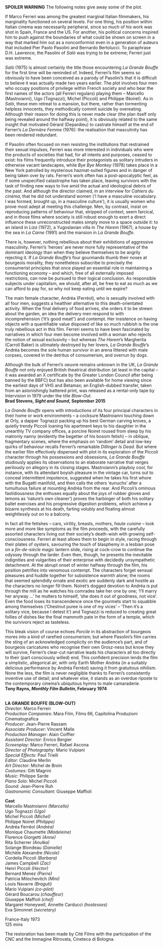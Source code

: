 

**SPOILER WARNING** The following notes give away some of the plot.

If Marco Ferreri was among the greatest marginal Italian filmmakers, his marginality functioned on several levels. For one thing, his position within Italian cinema was necessarily peripheral, since so much of his work was shot in Spain, France and the US. For another, his political concerns inspired him to push against the boundaries of what could be shown on screen in a way that marked him out as a nonconformist even in a generation of auteurs that included Pier Paolo Pasolini and Bernardo Bertolucci. To paraphrase D.H. Lawrence, the Pasolini of _Salò_ was trying to be extreme; Ferreri just was extreme.

_Salò_ (1975) is almost certainly the title those encountering _La Grande Bouffe_ for the first time will be reminded of. Indeed, Ferreri’s film seems so obviously to have been conceived as a parody of Pasolini’s that it is difficult to believe it was actually made two years earlier. The plot involves four men who occupy positions of privilege within French society and who bear the first names of the actors (all Ferreri regulars) playing them – Marcello (Mastroianni), Ugo (Tognazzi), Michel (Piccoli) and Philippe (Noiret). As in _Salò_, these men retreat to a mansion, but there, rather than tormenting helpless innocents, they methodically commit suicide by overeating. Although their reason for doing this is never made clear (the plan itself only being revealed around the halfway point), it is obviously related to the same insight that motivated Gérard (Depardieu) to castrate himself at the end of Ferreri’s _La Dernière Femme_ (1976): the realisation that masculinity has been rendered redundant.

If Pasolini often focused on men resisting the institutions that restrained their sexual impulses, Ferreri was more interested in individuals who were the products of societies that had, for all intents and purposes, ceased to exist: his films frequently introduce their protagonists as solitary intruders in otherwise vacant landscapes, while _Bye Bye Monkey_ (1978) takes place in a New York patrolled by mysterious hazmat-suited figures and in danger of being taken over by rats. Ferreri’s work often has a post-apocalyptic feel, as if some unspecified catastrophe has taken place, leaving survivors with the task of finding new ways to live amid the actual and ideological debris of the past. And although the director claimed, in an interview for _Cahiers du cinéma_, that he did not understand women (‘I have a masculine vocabulary. I was formed, brought up, in a masculine culture’), it is usually women who prove most adept at meeting this challenge. Men, by contrast, insist on reproducing patterns of behaviour that, stripped of context, seem farcical, and in those films where society is still robust enough to exert a direct influence these unreconstructed males simply move to a space outside it: to an island in _Liza_ (1972), a Yugoslavian villa in _The Harem_ (1967), a house by the sea in _La Carne_ (1991) and the mansion in _La Grande Bouffe_.

There is, however, nothing rebellious about their exhibitions of aggressive masculinity. Ferreri’s ‘heroes’ are never more fully representative of the dominant ideology than when they believe themselves to be angrily rejecting it. If _La Grande Bouffe_’s four gourmands thumb their noses at bourgeois morality, they nonetheless subscribe to precisely the consumerist principles that once played an essential role in maintaining a functioning economy – and which, free of all externally imposed restrictions, can now be pursued to their logical conclusion. As responsible subjects under capitalism, we should, after all, be free to eat as much as we can afford to pay for, so why not keep eating until we expire?

The main female character, Andréa (Ferréol), who is sexually involved with all four men, suggests a healthier alternative to this death-orientated activity. When the final delivery of food arrives, she orders it to be strewn about the garden, an idea the delivery men respond to with incomprehension (‘It’s good meat!’) and contempt. Her insistence on having objects with a quantifiable value disposed of like so much rubbish is the one truly rebellious act in this film. Ferreri seems to have been fascinated by narratives in which four men become involved with a woman who rejects the notion of sexual exclusivity – but whereas _The Harem_’s Margherita (Carroll Baker) is ultimately destroyed by her lovers, _La Grande Bouffe_’s Andréa becomes the sole human survivor in an arena littered with male corpses, covered in the detritus of consumerism, and overrun by dogs.

Although the bulk of Ferreri’s oeuvre remains unknown in the UK, _La Grande Bouffe_ not only enjoyed British theatrical distribution (at least in the capital – it was awarded an X certificate by the Greater London Council after being banned by the BBFC) but has also been available for home viewing since the earliest days of VHS and Betamax; an English-dubbed transfer, taken from an astonishingly battered print, was released as a rental-only tape by Intervision in 1979 under the title  _Blow-Out_.  
**Brad Stevens, _Sight and Sound_, September 2015**

_La Grande Bouffe_ opens with introductions of its four principal characters in their home or work environments – a cocksure Mastroianni touching down at Orly, a dapper Tognazzi packing up his best German carving knives, a quietly trendy Piccoli loaning his apartment keys to his daughter in the unearthly TV company offices, a porcine Noiret roused from sleep by his matronly nanny (evidently the begetter of his bosom fetish) – in oblique, fragmentary scenes, where the emphasis on ‘random’ detail and low-key quirks of behaviour recalls Ferreri’s remarkable _Dillinger Is Dead_. But where the earlier film effectively dispensed with plot in its exploration of the Piccoli character through his possessions and obsessions,  _La Grande Bouffe_ studiously applies its observations to an elaborate narrative that verges perilously on allegory in its closing stages. Mastroianni’s playboy cool, for instance, with its attendant boyish pleasure in the vintage car, turns out to conceal intermittent impotence, suggested when he takes his first whore with the Bugatti manifold, and then calls the others ‘eunuchs’ after a tumultuous failure at mounting Andréa from the rear. And Piccoli’s ominous fastidiousness (he enthuses equally about the joys of rubber gloves and lemons as ‘nature’s own cleaner’) proves the harbinger of both his solitary ballet exercises and his progressive digestion problems, which achieve a bizarre synthesis at his death, farting volubly and floating almost weightlessly out on to a balcony.

In fact all the fetishes – cars, virility, breasts, mothers, _haute cuisine_ – look more and more like symptoms as the film proceeds, with the carefully assorted characters living out their society’s death-wish with growing self-consciousness. Ferreri at least allows them to begin in style, racing through their plates of oysters, savouring the touch of blasphemy in a lesbian pose on a _fin-de-siècle_ magic lantern slide, rising at cock-crow to continue the odyssey through the larder. Even then, though, he presents the inevitable indignities and vulgarities of their enterprise with decidedly unsympathetic detachment. At the abrupt onset of winter halfway through the film, his position petrifies into venomous contempt. The characters forget sensual pleasures and huddle together for subsistence warmth alone; the rooms that seemed splendidly ornate and exotic are suddenly dark and hostile as the characters no longer fill them. Noiret’s dogged devotion to Andréa is put through the mill as he watches his comrades take her one by one; ‘I’ll marry her anyway …’ he mutters to himself, ‘she does it out of goodness, not vice’. Even the food loses its transcendence once the gourmets start to squabble among themselves (‘Chestnut puree is one of my vices’ – ‘Then it’s a solitary vice, because I detest it’) and Tognazzi is reduced to creating great follies of dishes like the final mammoth pate in the form of a temple, which the survivors reject as tasteless.

This bleak vision of course echoes _Porcile_ in its abstraction of bourgeois mores into a kind of rarefied consumerism; but where Pasolini’s film carries the sting of an acknowledged complicity on the audience’s part, and of bourgeois caricatures who recognise their own Grosz-ness but know they will survive, Ferreri’s clear-cut narrative leads his characters all too directly to their (part consciously willed) end. This confident precision lends the film a simplistic, allegorical air, with only Earth Mother Andréa (in a suitably delicious performance by Andréa Ferréol) saving it from gratuitous nihilism. None the less, the film is never negligible thanks to Ferreri’s consistently inventive use of detail; and whatever else, it stands as an overdue riposte to the contemporary cinema’s ubiquitous hymns to male camaraderie.  
**Tony Rayns, _Monthly Film Bulletin_, February 1974**
<br><br>

**LA GRANDE BOUFFE (BLOW-OUT)**  
_Director_: Marco Ferreri  
_Production Companies_: Mara Film, Films 66, Capitolina Produzioni Cinematografica  
_Producer_: Jean-Pierre Rassam  
_Associate Producer_: Vincent Malle  
_Production Manager_: Alain Coiffier  
_Assistant Director_: Enrico Bergier  
_Screenplay_: Marco Ferreri, Rafael Ascona  
_Director of Photography_: Mario Vulpiani  
_Special Effects_: Paul Trielli  
_Editor_: Claudine Merlin  
_Art Director_: Michel de Broin  
_Costumes_: Gitt Magrini  
_Music_: Philippe Sarde  
_Piano Solo_: Michel Piccoli  
_Sound_: Jean-Pierre Ruh  
_Gastronomic Consultant_: Giuseppe Maffioli

**Cast**  
Marcello Mastroianni _(Marcello)_  
Ugo Tognazzi _(Ugo)_  
Michel Piccoli _(Michel)_  
Philippe Noiret _(Philippe)_  
Andréa Ferréol _(Andréa)_  
Monique Chaumette _(Madeleine)_  
Florence Giorgetti _(Anne)_  
Rita Scherrer _(Anulka)_  
Solange Blondeau _(Danielle)_  
Michèle Alexandre _(Nicole)_  
Cordelia Piccoli _(Barbara)_  
James Campbell _(Zac)_  
Henri Piccoli _(Hector)_  
Bernard Menez _(Pierre)_  
Patricia Milochevitch _(Mini)_  
Louis Navarre _(Braguti)_  
Mario Vulpiani _(co-pilot)_  
Gérard Boucarou _(chauffeur)_  
Giuseppe Maffioli _(chef)_  
Margaret Honeywell, Annette Carducci _(hostesses)_  
Eva Simonnet _(secretary)_

France-Italy 1973  
125 mins

The restoration has been made by Cité Films with the participation of the CNC and the Immagine Ritrovata, Cineteca di Bologna.
<br><br>


<!--stackedit_data:
eyJoaXN0b3J5IjpbMTcyODY2MjhdfQ==
-->